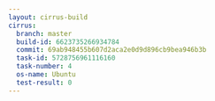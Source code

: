 ```yaml
---
layout: cirrus-build
cirrus:
  branch: master
  build-id: 6623735266934784
  commit: 69ab948455b607d2aca2e0d9d896cb9bea946b3b
  task-id: 5728756961116160
  task-number: 4
  os-name: Ubuntu
  test-result: 0
---
```

